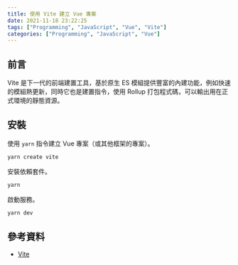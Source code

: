 ```yaml
---
title: 使用 Vite 建立 Vue 專案
date: 2021-11-18 23:22:25
tags: ["Programming", "JavaScript", "Vue", "Vite"]
categories: ["Programming", "JavaScript", "Vue"]
---
```


## 前言

Vite 是下一代的前端建置工具，基於原生 ES 模組提供豐富的內建功能，例如快速的模組熱更新，同時它也是建置指令，使用 Rollup 打包程式碼，可以輸出用在正式環境的靜態資源。

## 安裝

使用 `yarn` 指令建立 Vue 專案（或其他框架的專案）。

```bash
yarn create vite
```

安裝依賴套件。

```bash
yarn
```

啟動服務。

```bash
yarn dev
```

## 參考資料

- [Vite](https://vitejs.dev/guide/)
